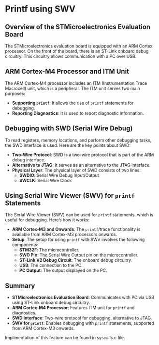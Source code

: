 # Printf using SWV

## Overview of the STMicroelectronics Evaluation Board
The STMicroelectronics evaluation board is equipped with an ARM Cortex processor. On the front of the board, there is an ST-Link onboard debug circuitry. This circuitry allows communication with a PC over USB.

## ARM Cortex-M4 Processor and ITM Unit
The ARM Cortex-M4 processor includes an ITM (Instrumentation Trace Macrocell) unit, which is a peripheral. The ITM unit serves two main purposes:
- **Supporting `printf`**: It allows the use of `printf` statements for debugging.
- **Reporting Diagnostics**: It is used to report diagnostic information.

## Debugging with SWD (Serial Wire Debug)
To read registers, memory locations, and perform other debugging tasks, the SWD interface is used. Here are the key points about SWD:
- **Two-Wire Protocol**: SWD is a two-wire protocol that is part of the ARM debug interface.
- **Alternative to JTAG**: It serves as an alternative to the JTAG interface.
- **Physical Layer**: The physical layer of SWD consists of two lines:
  - **SWDIO**: Serial Wire Debug Input/Output
  - **SWCLK**: Serial Wire Clock

## Using Serial Wire Viewer (SWV) for `printf` Statements
The Serial Wire Viewer (SWV) can be used for `printf` statements, which is useful for debugging. Here’s how it works:
- **ARM Cortex-M3 and Onwards**: The `printf`/trace functionality is available from ARM Cortex-M3 processors onwards.
- **Setup**: The setup for using `printf` with SWV involves the following components:
  - **STM32F**: The microcontroller.
  - **SWO Pin**: The Serial Wire Output pin on the microcontroller.
  - **ST-Link V2 Debug Circuit**: The onboard debug circuitry.
  - **USB**: The connection to the PC.
  - **PC Output**: The output displayed on the PC.

## Summary
- **STMicroelectronics Evaluation Board**: Communicates with PC via USB using ST-Link onboard debug circuitry.
- **ARM Cortex-M4 Processor**: Features ITM unit for `printf` and diagnostics.
- **SWD Interface**: Two-wire protocol for debugging, alternative to JTAG.
- **SWV for `printf`**: Enables debugging with `printf` statements, supported from ARM Cortex-M3 onwards.


Implimentation of this feature can be found in syscalls.c file.
